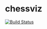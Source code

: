 # chessviz
[![Build Status](https://travis-ci.org/yrst/chessviz.svg?branch=master)](https://travis-ci.org/yrst/chessviz)

